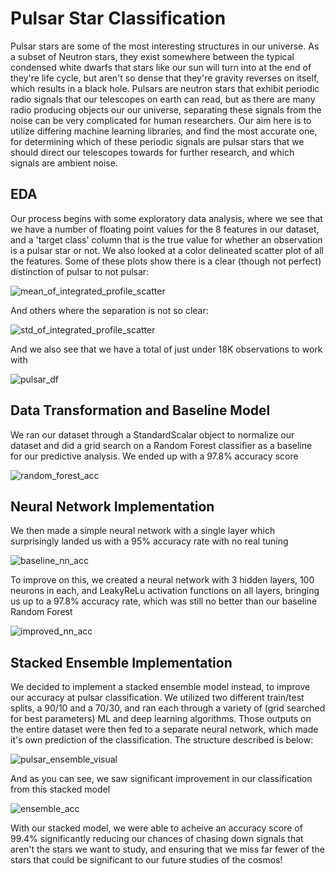 # Pulsar Star Classification

Pulsar stars are some of the most interesting structures in our universe. As a subset of Neutron stars, they exist somewhere between the typical condensed white dwarfs that stars like our sun will turn into at the end of they're life cycle, but aren't so dense that they're gravity reverses on itself, which results in a black hole. Pulsars are neutron stars that exhibit periodic radio signals that our telescopes on earth can read, but as there are many radio producing objects our our universe, separating these signals from the noise can be very complicated for human researchers. Our aim here is to utilize differing machine learning libraries, and find the most accurate one, for determining which of these periodic signals are pulsar stars that we should direct our telescopes towards for further research, and which signals are ambient noise.

## EDA

Our process begins with some exploratory data analysis, where we see that we have a number of floating point values for the 8 features in our dataset, and a 'target class' column that is the true value for whether an observation is a pulsar star or not. We also looked at a color delineated scatter plot of all the features. Some of these plots show there is a clear (though not perfect) distinction of pulsar to not pulsar:

![mean_of_integrated_profile_scatter](readme_images/mean_of_integrated_profile_scatter.png)

And others where the separation is not so clear:

![std_of_integrated_profile_scatter](readme_images/std_of_integrated_profile_scatter.png)

And we also see that we have a total of just under 18K observations to work with

![pulsar_df](readme_images/pulsar_df.png)

## Data Transformation and Baseline Model

We ran our dataset through a StandardScalar object to normalize our dataset and did a grid search on a Random Forest classifier as a baseline for our predictive analysis. We ended up with a 97.8% accuracy score

![random_forest_acc](readme_images/random_forest_acc.png)

## Neural Network Implementation

We then made a simple neural network with a single layer which surprisingly landed us with a 95% accuracy rate with no real tuning

![baseline_nn_acc](readme_images/baseline_nn_acc.png)

To improve on this, we created a neural network with 3 hidden layers, 100 neurons in each, and LeakyReLu activation functions on all layers, bringing us up to a 97.8% accuracy rate, which was still no better than our baseline Random Forest

![improved_nn_acc](readme_images/improved_nn_acc.png)

## Stacked Ensemble Implementation

We decided to implement a stacked ensemble model instead, to improve our accuracy at pulsar classification. We utilized two different train/test splits, a 90/10 and a 70/30, and ran each through a variety of (grid searched for best parameters) ML and deep learning algorithms. Those outputs on the entire dataset were then fed to a separate neural network, which made it's own prediction of the classification. The structure described is below:

![pulsar_ensemble_visual](readme_images/pulsar_ensemble_visual.png)

And as you can see, we saw significant improvement in our classification from this stacked model

![ensemble_acc](readme_images/ensemble_acc.png)

With our stacked model, we were able to acheive an accuracy score of 99.4% significantly reducing our chances of chasing down signals that aren't the stars we want to study, and ensuring that we miss far fewer of the stars that could be significant to our future studies of the cosmos!
